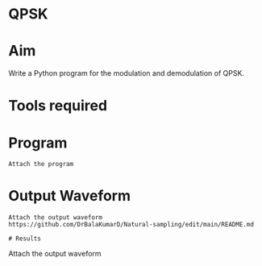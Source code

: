 # QPSK
# Aim
Write a Python program for the modulation and demodulation of QPSK.
# Tools required
# Program
```
Attach the program
```
# Output Waveform
```
Attach the output waveform
https://github.com/DrBalaKumarD/Natural-sampling/edit/main/README.md

# Results
```
Attach the output waveform
```
